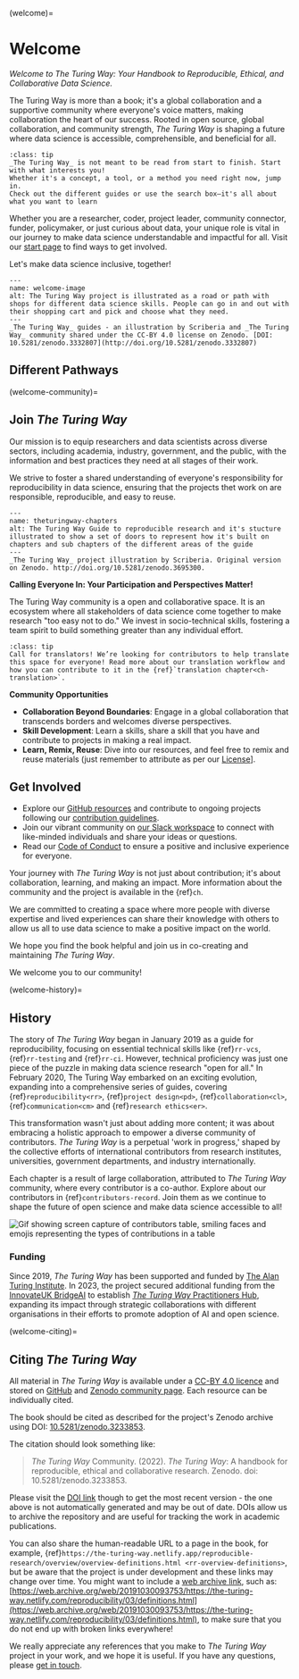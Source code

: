 (welcome)=
# Welcome

_Welcome to The Turing Way: Your Handbook to Reproducible, Ethical, and Collaborative Data Science._

The Turing Way is more than a book; it's a global collaboration and a supportive community where everyone's voice matters, making collaboration the heart of our success.
Rooted in open source, global collaboration, and community strength, _The Turing Way_ is shaping a future where data science is accessible, comprehensible, and beneficial for all.

```{admonition} Quick Tip for Getting Started
:class: tip
_The Turing Way_ is not meant to be read from start to finish. Start with what interests you!
Whether it's a concept, a tool, or a method you need right now, jump in.
Check out the different guides or use the search box—it's all about what you want to learn
```

Whether you are a researcher, coder, project leader, community connector, funder, policymaker, or just curious about data, your unique role is vital in our journey to make data science understandable and impactful for all.
Visit our [start page](https://the-turing-way.start.page/) to find ways to get involved.

Let's make data science inclusive, together!

```{figure} figures/theturingway-pathway
---
name: welcome-image
alt: The Turing Way project is illustrated as a road or path with shops for different data science skills. People can go in and out with their shopping cart and pick and choose what they need.
---
_The Turing Way_ guides - an illustration by Scriberia and _The Turing Way_ community shared under the CC-BY 4.0 license on Zenodo. [DOI: 10.5281/zenodo.3332807](http://doi.org/10.5281/zenodo.3332807)
```

## Different Pathways


(welcome-community)=
## Join _The Turing Way_

Our mission is to equip researchers and data scientists across diverse sectors, including academia, industry, government, and the public, with the information and best practices they need at all stages of their work.

We strive to foster a shared understanding of everyone's responsibility for reproducibility in data science, ensuring that the projects thet work on are responsible, reproducible, and easy to reuse.

```{figure} figures/theturingway-chapters
---
name: theturingway-chapters
alt: The Turing Way Guide to reproducible research and it's stucture illustrated to show a set of doors to represent how it's built on chapters and sub chapters of the different areas of the guide
---
_The Turing Way_ project illustration by Scriberia. Original version on Zenodo. http://doi.org/10.5281/zenodo.3695300.
```

**Calling Everyone In: Your Participation and Perspectives Matter!**

The Turing Way community is a open and collaborative space. 
It is an ecosystem where all stakeholders of data science come together to make research "too easy not to do." 
We invest in socio-technical skills, fostering a team spirit to build something greater than any individual effort.


```{admonition} Translation
:class: tip
Call for translators! We’re looking for contributors to help translate this space for everyone! Read more about our translation workflow and how you can contribute to it in the {ref}`translation chapter<ch-translation>`.
```

**Community Opportunities**

* **Collaboration Beyond Boundaries**: Engage in a global collaboration that transcends borders and welcomes diverse perspectives.
* **Skill Development**: Learn a skills, share a skill that you have and contribute to projects in making a real impact.
* **Learn, Remix, Reuse**: Dive into our resources, and feel free to remix and reuse materials (just remember to attribute as per our [License](https://github.com/the-turing-way/the-turing-way/blob/main/LICENSE.md)].

## Get Involved

* Explore our [GitHub resources](https://github.com/the-turing-way/the-turing-way) and contribute to ongoing projects following our [contribution guidelines](https://github.com/the-turing-way/the-turing-way/blob/main/CONTRIBUTING.md).
* Join our vibrant community on [our Slack workspace](https://tinyurl.com/jointuringwayslack) to connect with like-minded individuals and share your ideas or questions.
* Read our [Code of Conduct](https://github.com/the-turing-way/the-turing-way/blob/main/CODE_OF_CONDUCT.md) to ensure a positive and inclusive experience for everyone.

Your journey with _The Turing Way_ is not just about contribution; it's about collaboration, learning, and making an impact. 
More information about the community and the project is available in the {ref}`ch`.

We are committed to creating a space where more people with diverse expertise and lived experiences can share their knowledge with others to allow us all to use data science to make a positive impact on the world.

We hope you find the book helpful and join us in co-creating and maintaining _The Turing Way_.

We welcome you to our community!

(welcome-history)=
## History

The story of _The Turing Way_ began in January 2019 as a guide for reproducibility, focusing on essential technical skills like {ref}`rr-vcs`, {ref}`rr-testing` and {ref}`rr-ci`. However, technical proficiency was just one piece of the puzzle in making data science research "open for all."
In February 2020, The Turing Way embarked on an exciting evolution, expanding into a comprehensive series of guides, covering {ref}`reproducibility<rr>`, {ref}`project design<pd>`, {ref}`collaboration<cl>`, {ref}`communication<cm>` and {ref}`research ethics<er>`.

This transformation wasn't just about adding more content; it was about embracing a holistic approach to empower a diverse community of contributors. 
_The Turing Way_ is a perpetual 'work in progress,' shaped by the collective efforts of international contributors from research institutes, universities, government departments, and industry internationally.

Each chapter is a result of large collaboration, attributed to _The Turing Way_ community, where every contributor is a co-author. 
Explore about our contributors in {ref}`contributors-record`.
Join them as we continue to shape the future of open science and make data science accessible to all!

![Gif showing screen capture of contributors table, smiling faces and emojis representing the types of contributions in a table](https://media.giphy.com/media/gKIUisnjpj2PS75nOJ/giphy.gif)

### Funding

Since 2019, _The Turing Way_ has been supported and funded by [The Alan Turing Institute](https://www.turing.ac.uk/).
In 2023, the project secured additional funding from the [InnovateUK BridgeAI](https://iuk.ktn-uk.org/programme/bridgeai/) to establish [_The Turing Way_ Practitioners Hub](https://www.turing.ac.uk/turing-way-practitioners-hub), expanding its impact through strategic collaborations with different organisations in their efforts to promote adoption of AI and open science. 

(welcome-citing)=
## Citing _The Turing Way_

All material in _The Turing Way_ is available under a [CC-BY 4.0 licence](https://github.com/the-turing-way/the-turing-way/blob/main/LICENSE.md) and stored on [GitHub](https://github.com/the-turing-way/) and [Zenodo community page](https://zenodo.org/communities/the-turing-way).
Each resource can be individually cited.

The book should be cited as described for the project's Zenodo archive using DOI: [10.5281/zenodo.3233853](https://doi.org/10.5281/zenodo.3233853).

The citation should look something like:

> _The Turing Way_ Community. (2022). _The Turing Way_: A handbook for reproducible, ethical and collaborative research. Zenodo. doi: 10.5281/zenodo.3233853. 

Please visit the [DOI link](https://doi.org/10.5281/zenodo.3233853) though to get the most recent version - the one above is not automatically generated and may be out of date.
DOIs allow us to archive the repository and are useful for tracking the work in academic publications.

You can also share the human-readable URL to a page in the book, for example, {ref}`https://the-turing-way.netlify.app/reproducible-research/overview/overview-definitions.html <rr-overview-definitions>`, but be aware that the project is under development and these links may change over time.
You might want to include a [web archive link](http://web.archive.org), such as: [https://web.archive.org/web/20191030093753/https://the-turing-way.netlify.com/reproducibility/03/definitions.html](https://web.archive.org/web/20191030093753/https://the-turing-way.netlify.com/reproducibility/03/definitions.html), to make sure that you do not end up with broken links everywhere!

We really appreciate any references that you make to _The Turing Way_ project in your work, and we hope it is useful.
If you have any questions, please [get in touch](https://github.com/the-turing-way/the-turing-way#get-in-touch).
